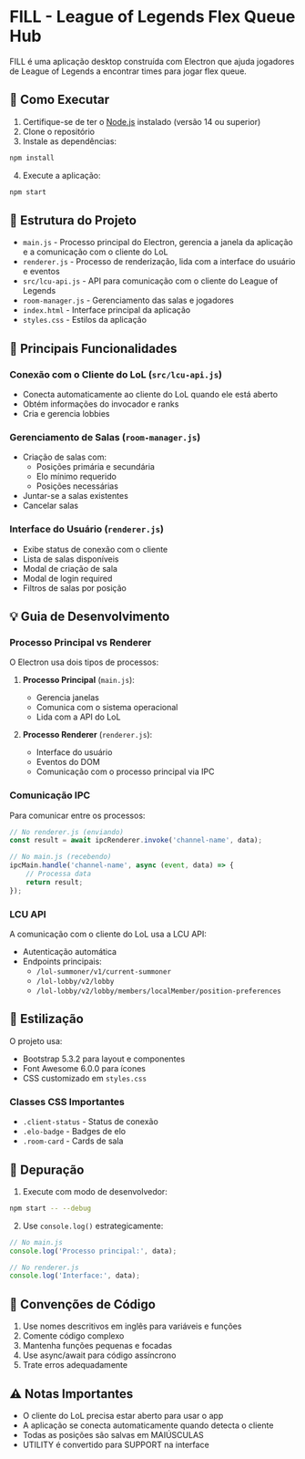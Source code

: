 # FILL - League of Legends Flex Queue Hub

FILL é uma aplicação desktop construída com Electron que ajuda jogadores de League of Legends a encontrar times para jogar flex queue.

## 🚀 Como Executar

1. Certifique-se de ter o [Node.js](https://nodejs.org/) instalado (versão 14 ou superior)
2. Clone o repositório
3. Instale as dependências:
```bash
npm install
```
4. Execute a aplicação:
```bash
npm start
```

## 📁 Estrutura do Projeto

- `main.js` - Processo principal do Electron, gerencia a janela da aplicação e a comunicação com o cliente do LoL
- `renderer.js` - Processo de renderização, lida com a interface do usuário e eventos
- `src/lcu-api.js` - API para comunicação com o cliente do League of Legends
- `room-manager.js` - Gerenciamento das salas e jogadores
- `index.html` - Interface principal da aplicação
- `styles.css` - Estilos da aplicação

## 🔧 Principais Funcionalidades

### Conexão com o Cliente do LoL (`src/lcu-api.js`)
- Conecta automaticamente ao cliente do LoL quando ele está aberto
- Obtém informações do invocador e ranks
- Cria e gerencia lobbies

### Gerenciamento de Salas (`room-manager.js`)
- Criação de salas com:
  - Posições primária e secundária
  - Elo mínimo requerido
  - Posições necessárias
- Juntar-se a salas existentes
- Cancelar salas

### Interface do Usuário (`renderer.js`)
- Exibe status de conexão com o cliente
- Lista de salas disponíveis
- Modal de criação de sala
- Modal de login required
- Filtros de salas por posição

## 💡 Guia de Desenvolvimento

### Processo Principal vs Renderer

O Electron usa dois tipos de processos:
1. **Processo Principal** (`main.js`):
   - Gerencia janelas
   - Comunica com o sistema operacional
   - Lida com a API do LoL

2. **Processo Renderer** (`renderer.js`):
   - Interface do usuário
   - Eventos do DOM
   - Comunicação com o processo principal via IPC

### Comunicação IPC

Para comunicar entre os processos:

```javascript
// No renderer.js (enviando)
const result = await ipcRenderer.invoke('channel-name', data);

// No main.js (recebendo)
ipcMain.handle('channel-name', async (event, data) => {
    // Processa data
    return result;
});
```

### LCU API

A comunicação com o cliente do LoL usa a LCU API:
- Autenticação automática
- Endpoints principais:
  - `/lol-summoner/v1/current-summoner`
  - `/lol-lobby/v2/lobby`
  - `/lol-lobby/v2/lobby/members/localMember/position-preferences`

## 🎨 Estilização

O projeto usa:
- Bootstrap 5.3.2 para layout e componentes
- Font Awesome 6.0.0 para ícones
- CSS customizado em `styles.css`

### Classes CSS Importantes
- `.client-status` - Status de conexão
- `.elo-badge` - Badges de elo
- `.room-card` - Cards de sala

## 🐛 Depuração

1. Execute com modo de desenvolvedor:
```bash
npm start -- --debug
```

2. Use `console.log()` estrategicamente:
```javascript
// No main.js
console.log('Processo principal:', data);

// No renderer.js
console.log('Interface:', data);
```

## 📝 Convenções de Código

1. Use nomes descritivos em inglês para variáveis e funções
2. Comente código complexo
3. Mantenha funções pequenas e focadas
4. Use async/await para código assíncrono
5. Trate erros adequadamente

## ⚠️ Notas Importantes

- O cliente do LoL precisa estar aberto para usar o app
- A aplicação se conecta automaticamente quando detecta o cliente
- Todas as posições são salvas em MAIÚSCULAS
- UTILITY é convertido para SUPPORT na interface
